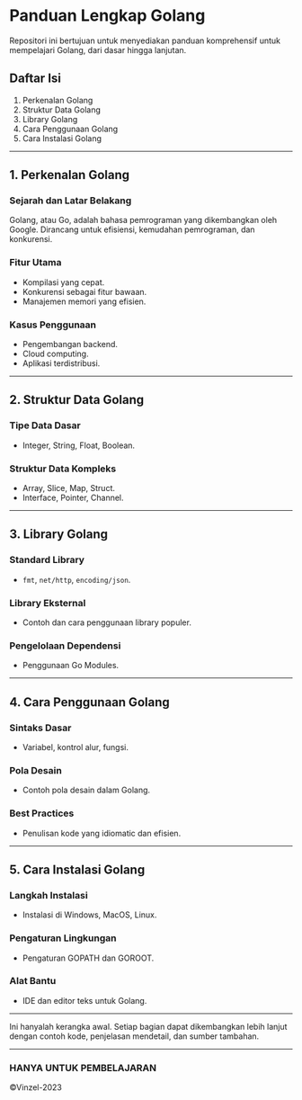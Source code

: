 
# Panduan Lengkap Golang

Repositori ini bertujuan untuk menyediakan panduan komprehensif untuk mempelajari Golang, dari dasar hingga lanjutan.

## Daftar Isi
1. Perkenalan Golang
2. Struktur Data Golang
3. Library Golang
4. Cara Penggunaan Golang
5. Cara Instalasi Golang

---

## 1. Perkenalan Golang

### Sejarah dan Latar Belakang
Golang, atau Go, adalah bahasa pemrograman yang dikembangkan oleh Google. Dirancang untuk efisiensi, kemudahan pemrograman, dan konkurensi.

### Fitur Utama
- Kompilasi yang cepat.
- Konkurensi sebagai fitur bawaan.
- Manajemen memori yang efisien.

### Kasus Penggunaan
- Pengembangan backend.
- Cloud computing.
- Aplikasi terdistribusi.

---

## 2. Struktur Data Golang

### Tipe Data Dasar
- Integer, String, Float, Boolean.

### Struktur Data Kompleks
- Array, Slice, Map, Struct.
- Interface, Pointer, Channel.

---

## 3. Library Golang

### Standard Library
- `fmt`, `net/http`, `encoding/json`.

### Library Eksternal
- Contoh dan cara penggunaan library populer.

### Pengelolaan Dependensi
- Penggunaan Go Modules.

---

## 4. Cara Penggunaan Golang

### Sintaks Dasar
- Variabel, kontrol alur, fungsi.

### Pola Desain
- Contoh pola desain dalam Golang.

### Best Practices
- Penulisan kode yang idiomatic dan efisien.

---

## 5. Cara Instalasi Golang

### Langkah Instalasi
- Instalasi di Windows, MacOS, Linux.

### Pengaturan Lingkungan
- Pengaturan GOPATH dan GOROOT.

### Alat Bantu
- IDE dan editor teks untuk Golang.

---

Ini hanyalah kerangka awal. Setiap bagian dapat dikembangkan lebih lanjut dengan contoh kode, penjelasan mendetail, dan sumber tambahan.


---------------
### HANYA UNTUK PEMBELAJARAN
 ©Vinzel-2023

